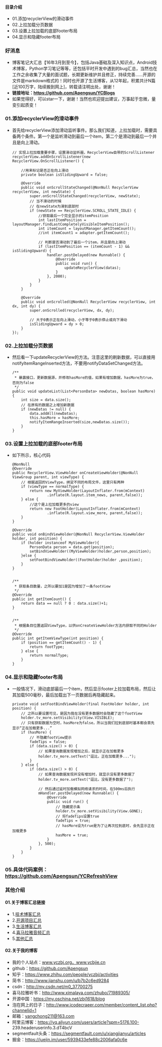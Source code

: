 #### 目录介绍
- 01.添加recyclerView的滑动事件
- 02.上拉加载分页数据
- 03.设置上拉加载的底部footer布局
- 04.显示和隐藏footer布局



### 好消息
- 博客笔记大汇总【16年3月到至今】，包括Java基础及深入知识点，Android技术博客，Python学习笔记等等，还包括平时开发中遇到的bug汇总，当然也在工作之余收集了大量的面试题，长期更新维护并且修正，持续完善……开源的文件是markdown格式的！同时也开源了生活博客，从12年起，积累共计N篇[近100万字，陆续搬到网上]，转载请注明出处，谢谢！
- **链接地址：https://github.com/Apengsun/YCBlogs**
- 如果觉得好，可以star一下，谢谢！当然也欢迎提出建议，万事起于忽微，量变引起质变！





### 01.添加recyclerView的滑动事件
- 首先给recyclerView添加滑动监听事件。那么我们知道，上拉加载时，需要具备两个条件。第一个是监听滑动到最后一个item，第二个是滑动到最后一个并且是向上滑动。
    ```
    // 实现上拉加载重要步骤，设置滑动监听器，RecyclerView自带的ScrollListener
    recyclerView.addOnScrollListener(new RecyclerView.OnScrollListener() {
    
        //用来标记是否正在向上滑动
        private boolean isSlidingUpward = false;
    
        @Override
        public void onScrollStateChanged(@NonNull RecyclerView recyclerView, int newState) {
            super.onScrollStateChanged(recyclerView, newState);
            // 当不滑动的时候
            // 在newState为滑到底部时
            if (newState == RecyclerView.SCROLL_STATE_IDLE) {
                //获取最后一个完全显示的itemPosition
                int lastItemPosition = layoutManager.findLastCompletelyVisibleItemPosition();
                int itemCount = layoutManager.getItemCount();
                //int itemCount1 = adapter.getItemCount();
    
                // 判断是否滑动到了最后一个item，并且是向上滑动
                if (lastItemPosition == (itemCount - 1) && isSlidingUpward) {
                    handler.postDelayed(new Runnable() {
                        @Override
                        public void run() {
                            updateRecyclerView(datas);
                        }
                    }, 2000);
                }
            }
        }
    
        @Override
        public void onScrolled(@NonNull RecyclerView recyclerView, int dx, int dy) {
            super.onScrolled(recyclerView, dx, dy);
    
            // 大于0表示正在向上滑动，小于等于0表示停止或向下滑动
            isSlidingUpward = dy > 0;
        }
    });
    ```



### 02.上拉加载分页数据
- 然后看一下updateRecyclerView的方法。注意这里的刷新数据，可以直接用notifyItemRangeInserted方法，不要用notifyDataSetChanged方法。
    ```
    /**
     * 暴露接口，更新数据源，并修改hasMore的值，如果有增加数据，hasMore为true，否则为false
     */
    public void updateList(List<PersonData> newDatas, boolean hasMore) {
        int size = data.size();
        // 在原有的数据之上增加新数据
        if (newDatas != null) {
            data.addAll(newDatas);
            this.hasMore = hasMore;
            notifyItemRangeInserted(size,newDatas.size());
        }
    }
    ```


### 03.设置上拉加载的底部footer布局
- 如下所示，核心代码
    ```
    @NonNull
    @Override
    public RecyclerView.ViewHolder onCreateViewHolder(@NonNull ViewGroup parent, int viewType) {
        // 根据返回的ViewType，绑定不同的布局文件，这里只有两种
        if (viewType == normalType) {
            return new MyViewHolder(LayoutInflater.from(mContext)
                    .inflate(R.layout.item_news, parent,false));
        } else {
            //这个是上拉加载更多的view
            return new FootHolder(LayoutInflater.from(mContext)
                    .inflate(R.layout.view_more, parent,false));
        }
    }
    
    @Override
    public void onBindViewHolder(@NonNull RecyclerView.ViewHolder holder, int position) {
        if (holder instanceof MyViewHolder){
            PersonData person = data.get(position);
            setBindViewHolder((MyViewHolder)holder,person,position);
        }else {
            setFootBindViewHolder((FootHolder)holder ,position);
        }
    }
    
    
    /**
     * 获取条目数量，之所以要加1是因为增加了一条footView
     */
    @Override
    public int getItemCount() {
        return data == null ? 0 : data.size()+1;
    }
    
    
    /**
     * 根据条目位置返回ViewType，以供onCreateViewHolder方法内获取不同的Holder
     */
    @Override
    public int getItemViewType(int position) {
        if (position == getItemCount() - 1) {
            return footType;
        } else {
            return normalType;
        }
    }
    ```


### 04.显示和隐藏footer布局
- 一般情况下，滑动底部最后一个item，然后显示footer上拉加载布局，然后让其加载500毫秒，最后加载出下一页数据后再隐藏起来。
    ```
    private void setFootBindViewHolder(final FootHolder holder, int position) {
        // 之所以要设置可见，是因为我在没有更多数据时会隐藏了这个footView
        holder.tv_more.setVisibility(View.VISIBLE);
        // 只有获取数据为空时，hasMore为false，所以当我们拉到底部时基本都会首先显示“正在加载更多...”
        if (hasMore) {
            // 不隐藏footView提示
            fadeTips = false;
            if (data.size() > 0) {
                // 如果查询数据发现增加之后，就显示正在加载更多
                holder.tv_more.setText("逗比，正在加载更多...");
            }
        } else {
            if (data.size() > 0) {
                // 如果查询数据发现并没有增加时，就显示没有更多数据了
                holder.tv_more.setText("逗比，没有更多数据了");
    
                // 然后通过延时加载模拟网络请求的时间，在500ms后执行
                mHandler.postDelayed(new Runnable() {
                    @Override
                    public void run() {
                        // 隐藏提示条
                        holder.tv_more.setVisibility(View.GONE);
                        // 将fadeTips设置true
                        fadeTips = true;
                        // hasMore设为true是为了让再次拉到底时，会先显示正在加载更多
                        hasMore = true;
                    }
                }, 500);
            }
        }
    }
    ```


### 05.具体代码案例：https://github.com/Apengsun/YCRefreshView




### 其他介绍
#### 01.关于博客汇总链接
- 1.[技术博客汇总](https://www.jianshu.com/p/614cb839182c)
- 2.[开源项目汇总](https://blog.csdn.net/m0_37700275/article/details/80863574)
- 3.[生活博客汇总](https://blog.csdn.net/m0_37700275/article/details/79832978)
- 4.[喜马拉雅音频汇总](https://www.jianshu.com/p/f665de16d1eb)
- 5.[其他汇总](https://www.jianshu.com/p/53017c3fc75d)



#### 02.关于我的博客
- 我的个人站点：www.yczbj.org，www.ycbjie.cn
- github：https://github.com/Apengsun
- 知乎：https://www.zhihu.com/people/yczbj/activities
- 简书：http://www.jianshu.com/u/b7b2c6ed9284
- csdn：http://my.csdn.net/m0_37700275
- 喜马拉雅听书：http://www.ximalaya.com/zhubo/71989305/
- 开源中国：https://my.oschina.net/zbj1618/blog
- 泡在网上的日子：http://www.jcodecraeer.com/member/content_list.php?channelid=1
- 邮箱：yangchong211@163.com
- 阿里云博客：https://yq.aliyun.com/users/article?spm=5176.100- 239.headeruserinfo.3.dT4bcV
- segmentfault头条：https://segmentfault.com/u/xiangjianyu/articles
- 掘金：https://juejin.im/user/5939433efe88c2006afa0c6e



